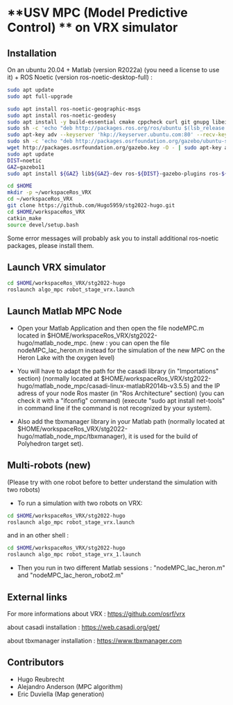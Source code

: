 # **USV MPC (Model Predictive Control) ** on VRX simulator


## Installation


On an ubuntu 20.04 + Matlab (version R2022a) (you need a license to use it) + ROS Noetic (version ros-noetic-desktop-full) :

``` bash
sudo apt update
sudo apt full-upgrade
```


``` bash
sudo apt install ros-noetic-geographic-msgs
sudo apt install ros-noetic-geodesy
sudo apt install -y build-essential cmake cppcheck curl git gnupg libeigen3-dev libgles2-mesa-dev lsb-release pkg-config protobuf-compiler qtbase5-dev python3-dbg python3-pip python3-venv ruby software-properties-common wget 
sudo sh -c 'echo "deb http://packages.ros.org/ros/ubuntu $(lsb_release -sc) main" > /etc/apt/sources.list.d/ros-latest.list'
sudo apt-key adv --keyserver 'hkp://keyserver.ubuntu.com:80' --recv-key C1CF6E31E6BADE8868B172B4F42ED6FBAB17C654
sudo sh -c 'echo "deb http://packages.osrfoundation.org/gazebo/ubuntu-stable `lsb_release -cs` main" > /etc/apt/sources.list.d/gazebo-stable.list'
wget http://packages.osrfoundation.org/gazebo.key -O - | sudo apt-key add -
sudo apt update
DIST=noetic
GAZ=gazebo11
sudo apt install ${GAZ} lib${GAZ}-dev ros-${DIST}-gazebo-plugins ros-${DIST}-gazebo-ros ros-${DIST}-hector-gazebo-plugins ros-${DIST}-joy ros-${DIST}-joy-teleop ros-${DIST}-key-teleop ros-${DIST}-robot-localization ros-${DIST}-robot-state-publisher ros-${DIST}-joint-state-publisher ros-${DIST}-rviz ros-${DIST}-ros-base ros-${DIST}-teleop-tools ros-${DIST}-teleop-twist-keyboard ros-${DIST}-velodyne-simulator ros-${DIST}-xacro ros-${DIST}-rqt ros-${DIST}-rqt-common-plugins
```


``` bash
cd $HOME
mkdir -p ~/workspaceRos_VRX
cd ~/workspaceRos_VRX
git clone https://github.com/Hugo5959/stg2022-hugo.git
cd $HOME/workspaceRos_VRX
catkin_make
source devel/setup.bash
```
Some error messages will probably ask you to install additional ros-noetic packages, please install them.


## Launch VRX simulator

```bash
cd $HOME/workspaceRos_VRX/stg2022-hugo
roslaunch algo_mpc robot_stage_vrx.launch
```

## Launch Matlab MPC Node

- Open your Matlab Application and then open the file nodeMPC.m located in $HOME/workspaceRos_VRX/stg2022-hugo/matlab_node_mpc.
(new : you can open the file nodeMPC_lac_heron.m instead for the simulation of the new MPC on the Heron Lake with the oxygen level)

- You will have to adapt the path for the casadi library (in "Importations" section) (normally located at $HOME/workspaceRos_VRX/stg2022-hugo/matlab_node_mpc/casadi-linux-matlabR2014b-v3.5.5)  and the IP adress of your node Ros master (in "Ros Architecture" section) (you can check it with a "ifconfig" command) (execute "sudo apt install net-tools" in command line if the command is not recognized by your system).

- Also add the tbxmanager library in your Matlab path (normally located at $HOME/workspaceRos_VRX/stg2022-hugo/matlab_node_mpc/tbxmanager), it is used for the build of Polyhedron target set).

## Multi-robots (new)

(Please try with one robot before to better understand the simulation with two robots)

- To run a simulation with two robots on VRX:

```bash
cd $HOME/workspaceRos_VRX/stg2022-hugo
roslaunch algo_mpc robot_stage_vrx.launch
```
and in an other shell : 

```bash
cd $HOME/workspaceRos_VRX/stg2022-hugo
roslaunch algo_mpc robot_stage_vrx_1.launch
```

- Then you run in two different Matlab sessions : "nodeMPC_lac_heron.m" and "nodeMPC_lac_heron_robot2.m"

## External links

For more informations about VRX : https://github.com/osrf/vrx

about casadi installation : https://web.casadi.org/get/

about tbxmanager installation : https://www.tbxmanager.com

## Contributors

- Hugo Reubrecht
- Alejandro Anderson (MPC algorithm)
- Eric Duviella (Map generation)
